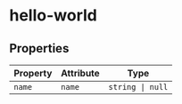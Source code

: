 # hello-world

## Properties

| Property | Attribute | Type             |
|----------|-----------|------------------|
| `name`   | `name`    | `string \| null` |
